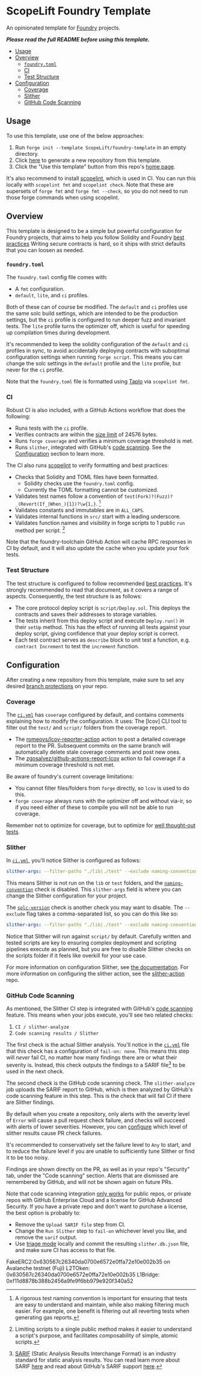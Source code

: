 # ScopeLift Foundry Template

An opinionated template for [Foundry](https://github.com/foundry-rs/foundry) projects.

_**Please read the full README before using this template.**_

- [Usage](#usage)
- [Overview](#overview)
  - [`foundry.toml`](#foundrytoml)
  - [CI](#ci)
  - [Test Structure](#test-structure)
- [Configuration](#configuration)
  - [Coverage](#coverage)
  - [Slither](#slither)
  - [GitHub Code Scanning](#github-code-scanning)

## Usage

To use this template, use one of the below approaches:

1. Run `forge init --template ScopeLift/foundry-template` in an empty directory.
2. Click [here](https://github.com/ScopeLift/foundry-template/generate) to generate a new repository from this template.
3. Click the "Use this template" button from this repo's [home page](https://github.com/ScopeLift/foundry-template).

It's also recommend to install [scopelint](https://github.com/ScopeLift/scopelint), which is used in CI.
You can run this locally with `scopelint fmt` and `scopelint check`.
Note that these are supersets of `forge fmt` and `forge fmt --check`, so you do not need to run those forge commands when using scopelint.

## Overview

This template is designed to be a simple but powerful configuration for Foundry projects, that aims to help you follow Solidity and Foundry [best practices](https://book.getfoundry.sh/tutorials/best-practices)
Writing secure contracts is hard, so it ships with strict defaults that you can loosen as needed.

### `foundry.toml`

The `foundry.toml` config file comes with:

- A `fmt` configuration.
- `default`, `lite`, and `ci` profiles.

Both of these can of course be modified.
The `default` and `ci` profiles use the same solc build settings, which are intended to be the production settings, but the `ci` profile is configured to run deeper fuzz and invariant tests.
The `lite` profile turns the optimizer off, which is useful for speeding up compilation times during development.

It's recommended to keep the solidity configuration of the `default` and `ci` profiles in sync, to avoid accidentally deploying contracts with suboptimal configuration settings when running `forge script`.
This means you can change the solc settings in the `default` profile and the `lite` profile, but never for the `ci` profile.

Note that the `foundry.toml` file is formatted using [Taplo](https://taplo.tamasfe.dev/) via `scopelint fmt`.

### CI

Robust CI is also included, with a GitHub Actions workflow that does the following:

- Runs tests with the `ci` profile.
- Verifies contracts are within the [size limit](https://eips.ethereum.org/EIPS/eip-170) of 24576 bytes.
- Runs `forge coverage` and verifies a minimum coverage threshold is met.
- Runs `slither`, integrated with GitHub's [code scanning](https://docs.github.com/en/code-security/code-scanning). See the [Configuration](#configuration) section to learn more.

The CI also runs [scopelint](https://github.com/ScopeLift/scopelint) to verify formatting and best practices:

- Checks that Solidity and TOML files have been formatted.
  - Solidity checks use the `foundry.toml` config.
  - Currently the TOML formatting cannot be customized.
- Validates test names follow a convention of `test(Fork)?(Fuzz)?_(Revert(If_|When_){1})?\w{1,}`. [^naming-convention]
- Validates constants and immutables are in `ALL_CAPS`.
- Validates internal functions in `src/` start with a leading underscore.
- Validates function names and visibility in forge scripts to 1 public `run` method per script. [^script-abi]

Note that the foundry-toolchain GitHub Action will cache RPC responses in CI by default, and it will also update the cache when you update your fork tests.

### Test Structure

The test structure is configured to follow recommended [best practices](https://book.getfoundry.sh/tutorials/best-practices).
It's strongly recommended to read that document, as it covers a range of aspects.
Consequently, the test structure is as follows:

- The core protocol deploy script is `script/Deploy.sol`.
  This deploys the contracts and saves their addresses to storage variables.
- The tests inherit from this deploy script and execute `Deploy.run()` in their `setUp` method.
  This has the effect of running all tests against your deploy script, giving confidence that your deploy script is correct.
- Each test contract serves as `describe` block to unit test a function, e.g. `contract Increment` to test the `increment` function.

## Configuration

After creating a new repository from this template, make sure to set any desired [branch protections](https://docs.github.com/en/repositories/configuring-branches-and-merges-in-your-repository/defining-the-mergeability-of-pull-requests/about-protected-branches) on your repo.

### Coverage

The [`ci.yml`](.github/workflows/ci.yml) has `coverage` configured by default, and contains comments explaining how to modify the configuration.
It uses:
The [lcov] CLI tool to filter out the `test/` and `script/` folders from the coverage report.

- The [romeovs/lcov-reporter-action](https://github.com/romeovs/lcov-reporter-action) action to post a detailed coverage report to the PR. Subsequent commits on the same branch will automatically delete stale coverage comments and post new ones.
- The [zgosalvez/github-actions-report-lcov](https://github.com/zgosalvez/github-actions-report-lcov) action to fail coverage if a minimum coverage threshold is not met.

Be aware of foundry's current coverage limitations:

- You cannot filter files/folders from `forge` directly, so `lcov` is used to do this.
- `forge coverage` always runs with the optimizer off and without via-ir, so if you need either of these to compile you will not be able to run coverage.

Remember not to optimize for coverage, but to optimize for [well thought-out tests](https://book.getfoundry.sh/tutorials/best-practices?highlight=coverage#best-practices-1).

### Slither

In [`ci.yml`](.github/workflows/ci.yml), you'll notice Slither is configured as follows:

```yml
slither-args: --filter-paths "./lib|./test" --exclude naming-convention
```

This means Slither is not run on the `lib` or `test` folders, and the [`naming-convention`](https://github.com/crytic/slither/wiki/Detector-Documentation#conformance-to-solidity-naming-conventions) check is disabled.
This `slither-args` field is where you can change the Slither configuration for your project.

The [`solc-version`](https://github.com/crytic/slither/wiki/Detector-Documentation#incorrect-versions-of-solidity) check is another check you may want to disable.
The `--exclude` flag takes a comma-separated list, so you can do this like so:

```yml
slither-args: --filter-paths "./lib|./test" --exclude naming-convention,solc-version
```

Notice that Slither will run against `script/` by default.
Carefully written and tested scripts are key to ensuring complex deployment and scripting pipelines execute as planned, but you are free to disable Slither checks on the scripts folder if it feels like overkill for your use case.

For more information on configuration Slither, see [the documentation](https://github.com/crytic/slither/wiki/Usage). For more information on configuring the slither action, see the [slither-action](https://github.com/crytic/slither-action) repo.

### GitHub Code Scanning

As mentioned, the Slither CI step is integrated with GitHub's [code scanning](https://docs.github.com/en/code-security/code-scanning) feature.
This means when your jobs execute, you'll see two related checks:

1. `CI / slither-analyze`
2. `Code scanning results / Slither`

The first check is the actual Slither analysis.
You'll notice in the [`ci.yml`](.github/workflows/ci.yml) file that this check has a configuration of `fail-on: none`.
This means this step will _never_ fail CI, no matter how many findings there are or what their severity is.
Instead, this check outputs the findings to a SARIF file[^sarif] to be used in the next check.

The second check is the GitHub code scanning check.
The `slither-analyze` job uploads the SARIF report to GitHub, which is then analyzed by GitHub's code scanning feature in this step.
This is the check that will fail CI if there are Slither findings.

By default when you create a repository, only alerts with the severity level of `Error` will cause a pull request check failure, and checks will succeed with alerts of lower severities.
However, you can [configure](https://docs.github.com/en/code-security/code-scanning/automatically-scanning-your-code-for-vulnerabilities-and-errors/configuring-code-scanning#defining-the-severities-causing-pull-request-check-failure) which level of slither results cause PR check failures.

It's recommended to conservatively set the failure level to `Any` to start, and to reduce the failure level if you are unable to sufficiently tune Slither or find it to be too noisy.

Findings are shown directly on the PR, as well as in your repo's "Security" tab, under the "Code scanning" section.
Alerts that are dismissed are remembered by GitHub, and will not be shown again on future PRs.

Note that code scanning integration [only works](https://docs.github.com/en/code-security/code-scanning/automatically-scanning-your-code-for-vulnerabilities-and-errors/setting-up-code-scanning-for-a-repository) for public repos, or private repos with GitHub Enterprise Cloud and a license for GitHub Advanced Security.
If you have a private repo and don't want to purchase a license, the best option is probably to:

- Remove the `Upload SARIF file` step from CI.
- Change the `Run Slither` step to `fail-on` whichever level you like, and remove the `sarif` output.
- Use [triage mode](https://github.com/crytic/slither/wiki/Usage#triage-mode) locally and commit the resulting `slither.db.json` file, and make sure CI has access to that file.

[^naming-convention]:
    A rigorous test naming convention is important for ensuring that tests are easy to understand and maintain, while also making filtering much easier.
    For example, one benefit is filtering out all reverting tests when generating gas reports.

[^script-abi]: Limiting scripts to a single public method makes it easier to understand a script's purpose, and facilitates composability of simple, atomic scripts.
[^sarif]:
    [SARIF](https://sarifweb.azurewebsites.net/) (Static Analysis Results Interchange Format) is an industry standard for static analysis results.
    You can read learn more about SARIF [here](https://github.com/microsoft/sarif-tutorials) and read about GitHub's SARIF support [here](https://docs.github.com/en/code-security/code-scanning/integrating-with-code-scanning/sarif-support-for-code-scanning).

FakeERC2:0x630567c26340da0700e6572e0ffa72e10e002b35 on Avalanche testnet (Fuji)
L2TOken: 0x630567c26340da0700e6572e0ffa72e10e002b35
L1Bridge: 0xf11d8878b388b2456a9fe9f6bb979e920f340a52
